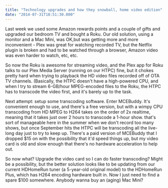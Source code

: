 ```yaml
---
title: "Technology upgrades and how they snowball, home video edition"
date: "2014-07-31T18:51:30.000"
---
```


Last week we used some Amazon rewards points and a couple of gifts and upgraded our bedroom TV and bought a Roku. Our old solution, using a monitor and a Mac Mini, was OK,but was getting more and more inconvenient - Plex was great for watching recorded TV, but the Netflix plugin is broken and had to be watched through a browser, Amazon video was even harder to watch, etc, etc.

So now the Roku is awesome for streaming video, and the Plex app for Roku talks to our Plex Media Server (running on our HTPC) fine, but it chokes pretty hard when trying to playback the HD video files recorded off of OTA TV channels. (Basically, the HTPC doesn't have a high-powered CPU, and when I try to stream 6-GB/hour MPEG-encoded files to the Roku, the HTPC has to transcode the video first, and it's barely up to the task.

Next attempt: setup some transcoding software. Enter MCEBuddy. It's convenient enough to use, and there's a free version, but with a wimpy CPU transcoding from HD MPEG to H264 takes on the order of 2x realtime, meaning that it takes just over 2 hours to transcode a 1-hour show. that's sort of manageable here in the summer when we don't record too many shows, but once September hits the HTPC will be transcoding all the live-long day just to try to keep up. There's a paid version of MCEBuddy that I dropped $15 on with the possibility that it'd speed things up, but my video card is old and slow enough that there's no hardware acceleration to help out.

So now what? Upgrade the video card so I can do faster transcoding? Might be a possibility, but the better solution looks like to be updating from our current HDHomeRun tuner (a 5-year-old original model) to the HDHomeRun Plus, which has H264 encoding hardware built in. Now I just need to find a spare $100 somewhere. Anybody wanna buy an (aging) Mac Mini?
